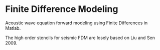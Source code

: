 # Finite Difference Modeling

Acoustic wave equation forward modeling using Finite Differences in Matlab.

The high order stencils for seismic FDM are losely based on Liu and Sen 2009.
